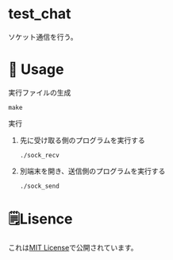 # test_chat
ソケット通信を行う。

# 🚀 Usage

実行ファイルの生成

```
make
```

実行

1. 先に受け取る側のプログラムを実行する

	```
	./sock_recv
	```
1. 別端末を開き、送信側のプログラムを実行する

	```
	./sock_send
	```
	
# 🗒Lisence
これは[MIT License](LICENSE)で公開されています。
